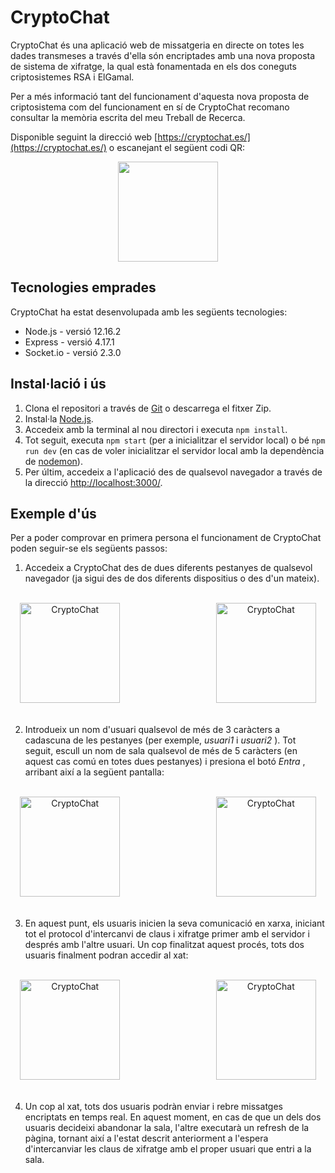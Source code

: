 
# CryptoChat
CryptoChat és una aplicació web de missatgeria en directe on totes les dades transmeses a través d'ella són encriptades amb una nova proposta de sistema de xifratge, la qual està fonamentada en els dos coneguts criptosistemes RSA i ElGamal. 

Per a més informació tant del funcionament d'aquesta nova proposta de criptosistema com del funcionament en sí de CryptoChat recomano consultar la memòria escrita del meu Treball de Recerca.

Disponible seguint la direcció web [https://cryptochat.es/](https://cryptochat.es/) o escanejant el següent codi QR:

<div align="center">
  <img width="160" src="https://i.imgur.com/EWWmCzW.png"/>
</div>

## Tecnologies emprades
CryptoChat ha estat desenvolupada amb les següents tecnologies:

* Node.js - versió 12.16.2
* Express - versió 4.17.1
* Socket.io - versió 2.3.0

## Instal·lació i ús
1. Clona el repositori a través de [Git](https://git-scm.com/) o descarrega el fitxer Zip.
2. Instal·la [Node.js](https://nodejs.org/en/).
3. Accedeix amb la terminal al nou directori i executa ```npm install```.
4. Tot seguit, executa ```npm start``` (per a inicialitzar el servidor local) o bé ```npm run dev``` (en cas de voler inicialitzar el servidor local amb la dependència de [nodemon](https://www.npmjs.com/package/nodemon)).
5. Per últim, accedeix a l'aplicació des de qualsevol navegador a través de la direcció [http://localhost:3000/](http://localhost:3000/).

## Exemple d'ús
Per a poder comprovar en primera persona el funcionament de CryptoChat poden seguir-se els següents passos:

1. Accedeix a CryptoChat des de dues diferents pestanyes de qualsevol navegador (ja sigui des de dos diferents dispositius o des d'un mateix).

<br />

<div align="center">
  <span> <img width="160" src="https://i.imgur.com/QvBLt5E.png" alt="CryptoChat"/> </span>
  <span> &nbsp &nbsp &nbsp &nbsp &nbsp &nbsp &nbsp &nbsp &nbsp &nbsp &nbsp &nbsp &nbsp &nbsp &nbsp &nbsp &nbsp &nbsp &nbsp </span>
  <span> <img width="160" src="https://i.imgur.com/QvBLt5E.png" alt="CryptoChat"/> </span>
</div>

<br />

2. Introdueix un nom d'usuari qualsevol de més de 3 caràcters a cadascuna de les pestanyes (per exemple, <i> usuari1 </i> i <i> usuari2 </i>). Tot seguit, escull un nom de sala qualsevol de més de 5 caràcters (en aquest cas comú en totes dues pestanyes) i presiona el botó <i> Entra </i>, arribant així a la següent pantalla:

<br />

<div align="center">
  <span> <img width="160" src="https://i.imgur.com/jnvJBLH.png" alt="CryptoChat"/> </span>
  <span> &nbsp &nbsp &nbsp &nbsp &nbsp &nbsp &nbsp &nbsp &nbsp &nbsp &nbsp &nbsp &nbsp &nbsp &nbsp &nbsp &nbsp &nbsp &nbsp </span>
  <span> <img width="160" src="https://i.imgur.com/jnvJBLH.png" alt="CryptoChat"/> </span>
</div>

<br />

3. En aquest punt, els usuaris inicien la seva comunicació en xarxa, iniciant tot el protocol d'intercanvi de claus i xifratge primer amb el servidor i després amb l'altre usuari. Un cop finalitzat aquest procés, tots dos usuaris finalment podran accedir al xat:

<br />

<div align="center">
  <span> <img width="160" src="https://i.imgur.com/evchnCV.png" alt="CryptoChat"/> </span>
  <span> &nbsp &nbsp &nbsp &nbsp &nbsp &nbsp &nbsp &nbsp &nbsp &nbsp &nbsp &nbsp &nbsp &nbsp &nbsp &nbsp &nbsp &nbsp &nbsp </span>
  <span> <img width="160" src="https://i.imgur.com/evchnCV.png" alt="CryptoChat"/> </span>
</div>

<br />

4. Un cop al xat, tots dos usuaris podràn enviar i rebre missatges encriptats en temps real. En aquest moment, en cas de que un dels dos usuaris decideixi abandonar la sala, l'altre executarà un refresh de la pàgina, tornant així a l'estat descrit anteriorment a l'espera d'intercanviar les claus de xifratge amb el proper usuari que entri a la sala.
